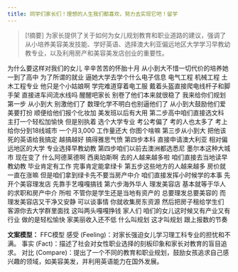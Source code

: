 ```yaml
---
title: 同学们家长们！理想的人生我们都喜欢，努力去实现它吧！留学 
---
```

 > [!摘要]
为家长提供了关于如何为女儿规划教育和职业道路的建议，强调了从小培养美容美发技能、学好英语、选择澳大利亚偏远地区大学学习早教幼教专业，以及利用房产和美容美发店创业的重要性。

为什么要这样对我们的女儿
辛辛苦苦的怀胎十月
从小到大不惜一切代价的培养她
一到了高中
为了所谓的就业
逼她大学去学个什么电子信息
电气工程
机械工程
土木工程专业
他只是个小姑娘啊
学完难道穿着电工服
戴着头盔直接爬电线杆子和脚手架
直接进车间流水线吗
醒醒吧家长
别卷了他们本来就很稳了
我来给你们规划第一步
从小到大
别激他们了
数理化学不明白也别逼他们了
从小到大鼓励他们爱美要打扮
顺便给他们报个化妆加
美发班以后有大用
第二步高中咱们直接选文科
主打一个轻松加愉快
但是别执着
选个大学专业
考公考偏了
考的人也太多了
考上给你分到18线城市
一个月3,000
工作量还大
你图个啥嘛
第三步从小到大
把他该死的英语给我搞定
越搞越好
搞得雅思气愤
第四步本科
直接申请澳大利亚
相对偏远地区的大学
专业选择早教幼教
第四步咱们以前去澳洲都选悉尼
墨尔本这种大城市
现在变了
什么阿德莱德啊
西奥珀斯啊
去的人越来越多啦
咱们直接去当地读早教幼教
毕业肯定有工作
完事肯定能拿绿卡
第五步这些地方的人越来越多
房价就一直在涨嘛
但是咱们拿到绿卡先不要当房产中介
咱们直接发挥小时候学的本事
先开个美容理发店
先靠手艺嘎嘎搞钱
第六步海外华人
理发美容店
基本就等于华人的求职和房产中介
所啦
不管你是学生还是当地有资产的
总要理发总要美容的
而理发美容店又干净又安静
可以谈事情
你就收集房东资源
然后把房子租给学生们
客源你去大学群里面找
这叫两头嘎嘎挣钱
家人们
咱们的女儿这时候又有产业又有行业
做的是轻松愉快
家美丽收入还不低
什么叫规划
这才叫规划
跟上报数的节奏

**文案模型：**
FFC模型
感受 (Feeling)：对家长强迫女儿学习理工科专业的担忧和不满。
事实 (Fact)：描述了社会对女性职业选择的刻板印象和家长对教育的盲目追求。
对比 (Compare)：提出了一个不同的教育和职业规划，鼓励女孩追求自己感兴趣的领域，如美容美发，并利用英语能力在国外发展。
